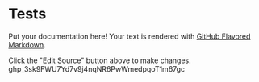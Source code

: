 # Tests

Put your documentation here! Your text is rendered with [GitHub Flavored Markdown](https://help.github.com/articles/github-flavored-markdown).

Click the "Edit Source" button above to make changes.
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
